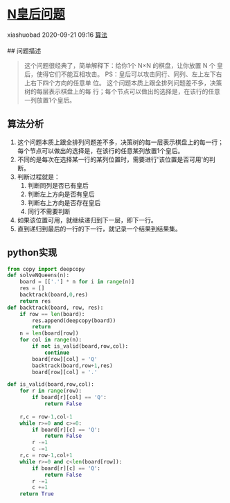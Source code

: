 <div class="blog-article">
    <h1><a href="p.html?p=\算法\N皇后问题" class="title">N皇后问题</a></h1>
    <span class="author">xiashuobad</span>
    <span class="time">2020-09-21 09:16</span>
    <span><a href="tags.html?t=算法" class="tag">算法</a></span>
    </div><br/>
## 问题描述

> 这个问题很经典了，简单解释下：给你1个 N×N 的棋盘，让你放置 N 个
皇后，使得它们不能互相攻击。
PS：皇后可以攻击同行、同列、左上左下右上右下四个方向的任意单
位。
这个问题本质上跟全排列问题差不多，决策树的每层表示棋盘上的每
行；每个节点可以做出的选择是，在该行的任意一列放置1个皇后。



## 算法分析

1. 这个问题本质上跟全排列问题差不多，决策树的每一层表示棋盘上的每一行；每个节点可以做出的选择是，在该行的任意某列放置1个皇后。
2. 不同的是每次在选择某一行的某列位置时，需要进行'该位置是否可用'的判断。
3. 判断过程就是：
   1. 判断同列是否已有皇后
   2. 判断左上方向是否有皇后
   3. 判断右上方向是否存在皇后
   4. 同行不需要判断
4. 如果该位置可用，就继续递归到下一层，即下一行。
5. 直到递归到最后的一行的下一行，就记录一个结果到结果集。

## python实现

```python
from copy import deepcopy
def solveNQueens(n):
    board = [['.'] * n for i in range(n)] 
    res = []
    backtrack(board,0,res)
    return res
def backtrack(board, row, res):
    if row == len(board):
        res.append(deepcopy(board))
        return 
    n = len(board[row])
    for col in range(n):
        if not is_valid(board,row,col):
            continue
        board[row][col] = 'Q'
        backtrack(board,row+1,res)
        board[row][col] = '.'

def is_valid(board,row,col):
    for r in range(row):
        if board[r][col] == 'Q':
            return False
    
    r,c = row-1,col-1
    while r>=0 and c>=0:
        if board[r][c] == 'Q':
            return False
        r -=1
        c -=1
    r,c = row-1,col+1
    while r>=0 and c<len(board[row]):
        if board[r][c] == 'Q':
            return False
        r -=1
        c +=1
    return True
```

